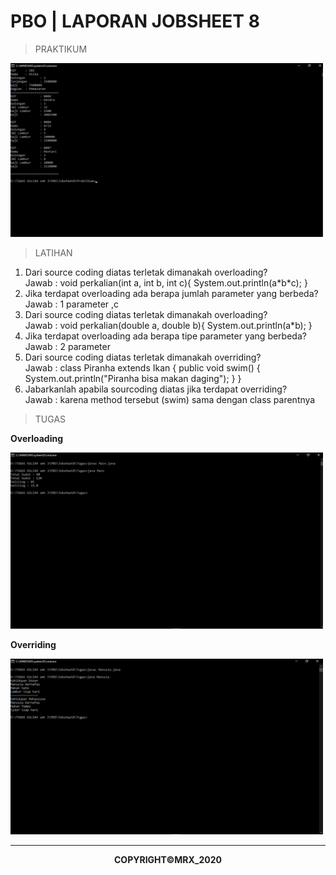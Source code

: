 <h1>PBO | LAPORAN JOBSHEET 8</h1>

<blockquote>PRAKTIKUM</blockquote>
<img src="https://github.com/Auful01/PBO/blob/master/Jobsheet8/img/1.png" width=500px>

<blockquote>LATIHAN</blockquote>
<p>
  <ol>
    <li> Dari source coding diatas terletak dimanakah overloading?<br>
      Jawab : void perkalian(int a, int b, int c){
                System.out.println(a*b*c);
               }
    </li>
    <li>Jika terdapat overloading ada berapa jumlah parameter yang berbeda?<br>
      Jawab : 1 parameter ,c
    </li>
    <li>Dari source coding diatas terletak dimanakah overloading?<br>
      Jawab : void perkalian(double a, double b){
                 System.out.println(a*b);
              }
      </li>
    <li>Jika terdapat overloading ada berapa tipe parameter yang berbeda?<br>
      Jawab : 2 parameter
      </li>
    <li>Dari source coding diatas terletak dimanakah overriding?<br>
      Jawab : class Piranha extends Ikan {
                public void swim() {
                  System.out.println("Piranha bisa makan daging");
              }
            }
      </li>
    <li> Jabarkanlah apabila sourcoding diatas jika terdapat overriding?<br>
      Jawab : karena method tersebut (swim) sama dengan class parentnya
    </li>
  </ol>
</p>

<blockquote>TUGAS</blockquote>
<p><b>Overloading</b></p>
<img src="https://github.com/Auful01/PBO/blob/master/Jobsheet8/img/2.png" width=500px>
<p><b>Overriding</b></p>
<img src="https://github.com/Auful01/PBO/blob/master/Jobsheet8/img/3.png" width=500px>
<hr>
<p align="center"><b>COPYRIGHT&copy;MRX_2020</b></p>
